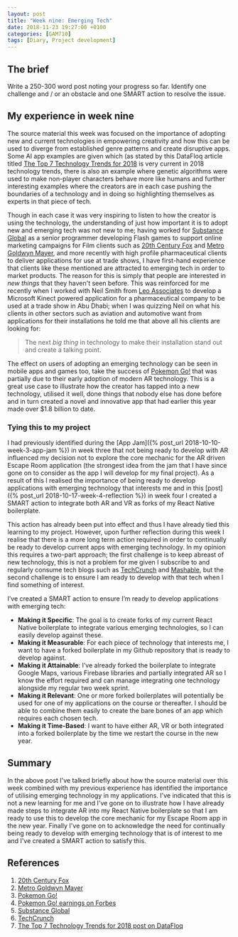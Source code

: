```yaml
---
layout: post
title: "Week nine: Emerging Tech"
date: 2018-11-23 19:27:00 +0100
categories: [GAM710]
tags: [Diary, Project development]
---
```


## The brief

Write a 250-300 word post noting your progress so far. Identify one challenge and / or an obstacle and one SMART action to resolve the issue.

## My experience in week nine

The source material this week was focused on the importance of adopting new and current technologies in empowering creativity and how this can be used to diverge from established genre patterns and create disruptive apps. Some AI app examples are given which (as stated by this DataFloq article titled [The Top 7 Technology Trends for 2018](https://datafloq.com/read/the-top-7-technology-trends-for-2018/4085) is very current in 2018 technology trends, there is also an example where genetic algorithms were used to make non-player characters behave more like humans and further interesting examples where the creators are in each case pushing the boundaries of a technology and in doing so highlighting themselves as experts in that piece of tech.

Though in each case it was very inspiring to listen to how the creator is using the technology, the understanding of just how important it is to adopt new and emerging tech was not new to me; having worked for [Substance Global](https://www.substanceglobal.com) as a senior programmer developing Flash games to support online marketing campaigns for Film clients such as [20th Century Fox](http://www.fox.co.uk) and [Metro Goldwyn Mayer](https://www.mgm.com), and more recently with high profile pharmaceutical clients to deliver applications for use at trade shows, I have first-hand experience that clients like these mentioned are attracted to emerging tech in order to market products. The reason for this is simply that people are interested in *new things* that they haven't seen before. This was reinforced for me recently when I worked with Neil Smith from [Leo Associates](https://www.leoassociates.com) to develop a Microsoft Kinect powered application for a pharmaceutical company to be used at a trade show in Abu Dhabi; when I was quizzing Neil on what his clients in other sectors such as aviation and automotive want from applications for their installations he told me that above all his clients are looking for:

> The next *big thing* in technology to make their installation stand out and create a talking point.

The effect on users of adopting an emerging technology can be seen in mobile apps and games too, take the success of [Pokemon Go!](https://www.pokemon.com/uk/pokemon-video-games/pokemon-go) that was partially due to their early adoption of modern AR technology. This is a great use case to illustrate how the creator has tapped into a new technology, utilised it well, done things that nobody else has done before and in turn created a novel and innovative app that had earlier this year made over $1.8 billion to date.

### Tying this to my project

I had previously identified during the [App Jam]({% post_url 2018-10-10-week-3-app-jam %}) in week three that not being ready to develop with AR influenced my decision not to explore the core mechanic for the AR driven Escape Room application (the strongest idea from the jam that I have since gone on to consider as the app I will develop for my final project). As a result of this I realised the importance of being ready to develop applications with emerging technology that interests me and in this [post]({% post_url 2018-10-17-week-4-reflection %}) in week four I created a SMART action to integrate both AR and VR as forks of my React Native boilerplate.

This action has already been put into effect and thus I have already tied this learning to my project. However, upon further reflection during this week I realise that there is a more long term action required in order to continually be ready to develop current apps with emerging technology. In my opinion this requires a two-part approach; the first challenge is to keep abreast of new technology, this is not a problem for me given I subscribe to and regularly consume tech blogs such as [TechCrunch](https://www.techcrunch.com) and [Mashable](https://mashable.com), but the second challenge is to ensure I am ready to develop with that tech when I find something of interest.

I’ve created a SMART action to ensure I’m ready to develop applications with emerging tech:

- **Making it Specific**: The goal is to create forks of my current React Native boilerplate to integrate various emerging technologies, so I can easily develop against these.
- **Making it Measurable**: For each piece of technology that interests me, I want to have a forked boilerplate in my Github repository that is ready to develop against.
- **Making it Attainable**: I’ve already forked the boilerplate to integrate Google Maps, various Firebase libraries and partially integrated AR so I know the effort required and can manage integrating one technology alongside my regular two week sprint.
- **Making it Relevant**: One or more forked boilerplates will potentially be used for one of my applications on the course or thereafter. I should be able to combine them easily to create the bare bones of an app which requires each chosen tech.
- **Making it Time-Based**: I want to have either AR, VR or both integrated into a forked boilerplate by the time we restart the course in the new year.

## Summary

In the above post I've talked briefly about how the source material over this week combined with my previous experience has identified the importance of utilising emerging technology in my applications. I've indicated that this is not a new learning for me and I've gone on to illustrate how I have already made steps to integrate AR into my React Native boilerplate so that I am ready to use this to develop the core mechanic for my Escape Room app in the new year. Finally I've gone on to acknowledge the need for continually being ready to develop with emerging technology that is of interest to me and I've created a SMART action to satisfy this.

## References

1. [20th Century Fox](http://www.fox.co.uk)
2. [Metro Goldwyn Mayer](https://www.mgm.com)
3. [Pokemon Go!](https://www.pokemon.com/uk/pokemon-video-games/pokemon-go)
4. [Pokemon Go! earnings on Forbes](https://www.forbes.com/sites/insertcoin/2018/07/09/pokemon-go-has-made-1-8-billion-as-it-turns-two-years-old)
5. [Substance Global](https://www.substanceglobal.com)
6. [TechCrunch](https://www.techcrunch.com)
7. [The Top 7 Technology Trends for 2018 post on DataFloq](https://datafloq.com/read/the-top-7-technology-trends-for-2018/4085)
